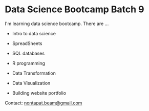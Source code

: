 # Data Science Bootcamp Batch 9

I'm learning data science bootcamp. There are ...

- Intro to data science
- SpreadSheets
- SQL databases
- R programming
- Data Transformation
- Data Visualization

- Building website portfolio



Contact: nontapat.beam@gmail.com

